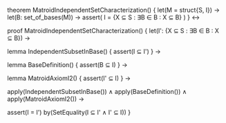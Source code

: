 theorem MatroidIndependentSetCharacterization() {
  let(M = struct{S, I}) →
  let(B: set_of_bases(M)) →
  assert(
    I = {X ⊆ S : ∃B ∈ B : X ⊆ B}
  )
} ↔

proof MatroidIndependentSetCharacterization() {
  let(I': {X ⊆ S : ∃B ∈ B : X ⊆ B}) →
  
  lemma IndependentSubsetInBase() {
    assert(I ⊆ I')
  } →

  lemma BaseDefinition() {
    assert(B ⊆ I)
  } →

  lemma MatroidAxiomI2() {
    assert(I' ⊆ I)
  } →

  apply(IndependentSubsetInBase()) ∧
  apply(BaseDefinition()) ∧
  apply(MatroidAxiomI2()) →
  
  assert(I = I') by(SetEquality(I ⊆ I' ∧ I' ⊆ I))
}